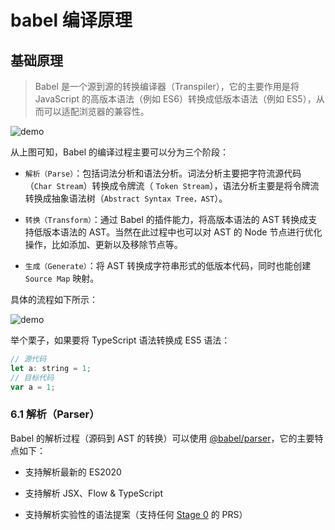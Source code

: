 # babel 编译原理

## 基础原理

> Babel 是一个源到源的转换编译器（Transpiler），它的主要作用是将 JavaScript 的高版本语法（例如 ES6）转换成低版本语法（例如 ES5），从而可以适配浏览器的兼容性。

![demo](/notes/assets/jsInterview/c88916e811d348938f248080125a09b0_tplv-k3u1fbpfcp-watermark.awebp)

从上图可知，Babel 的编译过程主要可以分为三个阶段：

* `解析（Parse）`：包括词法分析和语法分析。词法分析主要把字符流源代码（`Char Stream`）转换成令牌流（ `Token Stream`），语法分析主要是将令牌流转换成抽象语法树（`Abstract Syntax Tree，AST`）。

* `转换（Transform）`：通过 Babel 的插件能力，将高版本语法的 AST 转换成支持低版本语法的 AST。当然在此过程中也可以对 AST 的 Node 节点进行优化操作，比如添加、更新以及移除节点等。

* `生成（Generate）`：将 AST 转换成字符串形式的低版本代码，同时也能创建 `Source Map` 映射。

具体的流程如下所示：

![demo](/notes/assets/jsInterview/deploy.awebp)

举个栗子，如果要将 TypeScript 语法转换成 ES5 语法：

```js
// 源代码
let a: string = 1;
// 目标代码
var a = 1;
```

### 6.1 解析（Parser）

Babel 的解析过程（源码到 AST 的转换）可以使用 [@babel/parser](https://link.juejin.cn/?target=https%3A%2F%2Fbabeljs.io%2Fdocs%2Fen%2Fbabel-parser)，它的主要特点如下：

* 支持解析最新的 ES2020

* 支持解析 JSX、Flow & TypeScript

* 支持解析实验性的语法提案（支持任何 [Stage 0](https://link.juejin.cn/?target=https%3A%2F%2Fgithub.com%2Ftc39%2Fproposals%2Fblob%2Fmaster%2Fstage-0-proposals.md) 的 PRS）
